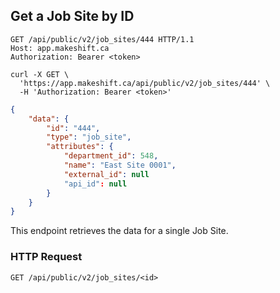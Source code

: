## Get a Job Site by ID

```http
GET /api/public/v2/job_sites/444 HTTP/1.1
Host: app.makeshift.ca
Authorization: Bearer <token>
```

```shell
curl -X GET \
  'https://app.makeshift.ca/api/public/v2/job_sites/444' \
  -H 'Authorization: Bearer <token>'
```

```json
{
    "data": {
        "id": "444",
        "type": "job_site",
        "attributes": {
            "department_id": 548,
            "name": "East Site 0001",
            "external_id": null
            "api_id": null
        }
    }
}
```

This endpoint retrieves the data for a single Job Site.

### HTTP Request

`GET /api/public/v2/job_sites/<id>`
